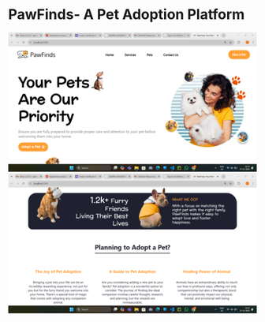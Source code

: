 # PawFinds- A Pet Adoption Platform

![screenshot one](https://github.com/GARIMA-DESIGN/PawFinds/blob/57962dd4c2e28368475c9691b6f42dcb0afe2e78/screenshots/Screenshot%20(510).png)
![screenshot two](screenshots/Screenshot%20(511).png)
